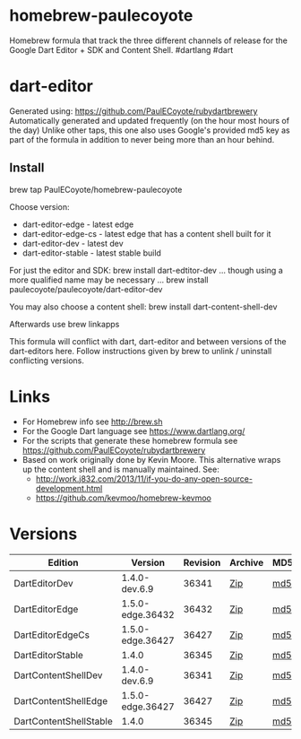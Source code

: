 homebrew-paulecoyote
====================

Homebrew formula that track the three different channels of release for the Google Dart Editor + SDK and Content Shell.  #dartlang #dart

dart-editor
===========

Generated using: https://github.com/PaulECoyote/rubydartbrewery
Automatically generated and updated frequently (on the hour most hours of the day)
Unlike other taps, this one also uses Google's provided md5 key as part of the formula in addition to never being more than an hour behind.

Install
-------
brew tap PaulECoyote/homebrew-paulecoyote

Choose version:
* dart-editor-edge - latest edge
* dart-editor-edge-cs - latest edge that has a content shell built for it
* dart-editor-dev - latest dev
* dart-editor-stable - latest stable build

For just the editor and SDK:
brew install dart-edtitor-dev
... though using a more qualified name may be necessary ...
brew install paulecoyote/paulecoyote/dart-editor-dev

You may also choose a content shell:
brew install dart-content-shell-dev

Afterwards use 
brew linkapps

This formula will conflict with dart, dart-editor and between versions of the dart-editors here.  Follow instructions given by brew to unlink / uninstall conflicting versions.

Links
=====
* For Homebrew info see http://brew.sh
* For the Google Dart language see https://www.dartlang.org/
* For the scripts that generate these homebrew formula see https://github.com/PaulECoyote/rubydartbrewery
* Based on work originally done by Kevin Moore. This alternative wraps up the content shell and is manually maintained.  See: 
    * http://work.j832.com/2013/11/if-you-do-any-open-source-development.html
    * https://github.com/kevmoo/homebrew-kevmoo

Versions
========
| Edition | Version | Revision | Archive | MD5 | Notes |
| ------- | ------- | -------- | ------- | --- | ----- |
| DartEditorDev | 1.4.0-dev.6.9 | 36341 | [Zip](http://storage.googleapis.com/dart-archive/channels/dev/release/36341/editor/darteditor-macos-x64.zip) | [md5](http://storage.googleapis.com/dart-archive/channels/dev/release/36341/editor/darteditor-macos-x64.zip.md5sum) | [Changes](http://storage.googleapis.com/dart-archive/channels/dev/release/latest/changelog.html) |
| DartEditorEdge | 1.5.0-edge.36432 | 36432 | [Zip](http://storage.googleapis.com/dart-archive/channels/be/raw/36432/editor/darteditor-macos-x64.zip) | [md5](http://storage.googleapis.com/dart-archive/channels/be/raw/36432/editor/darteditor-macos-x64.zip.md5sum) | - |
| DartEditorEdgeCs | 1.5.0-edge.36427 | 36427 | [Zip](http://storage.googleapis.com/dart-archive/channels/be/raw/36427/editor/darteditor-macos-x64.zip) | [md5](http://storage.googleapis.com/dart-archive/channels/be/raw/36427/editor/darteditor-macos-x64.zip.md5sum) | - |
| DartEditorStable | 1.4.0 | 36345 | [Zip](http://storage.googleapis.com/dart-archive/channels/stable/release/36345/editor/darteditor-macos-x64.zip) | [md5](http://storage.googleapis.com/dart-archive/channels/stable/release/36345/editor/darteditor-macos-x64.zip.md5sum) | [Changes](http://storage.googleapis.com/dart-archive/channels/stable/release/latest/changelog.html) |
| DartContentShellDev | 1.4.0-dev.6.9 | 36341 | [Zip](http://storage.googleapis.com/dart-archive/channels/dev/release/36341/dartium/content_shell-macos-ia32-release.zip) | [md5](http://storage.googleapis.com/dart-archive/channels/dev/release/36341/dartium/content_shell-macos-ia32-release.zip.md5sum) | - |
| DartContentShellEdge | 1.5.0-edge.36427 | 36427 | [Zip](http://storage.googleapis.com/dart-archive/channels/be/raw/36427/dartium/content_shell-macos-ia32-release.zip) | [md5](http://storage.googleapis.com/dart-archive/channels/be/raw/36427/dartium/content_shell-macos-ia32-release.zip.md5sum) | - |
| DartContentShellStable | 1.4.0 | 36345 | [Zip](http://storage.googleapis.com/dart-archive/channels/stable/release/36345/dartium/content_shell-macos-ia32-release.zip) | [md5](http://storage.googleapis.com/dart-archive/channels/stable/release/36345/dartium/content_shell-macos-ia32-release.zip.md5sum) | - |
